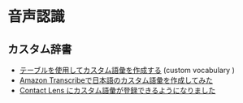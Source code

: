 # 音声認識

## カスタム辞書

- [テーブルを使用してカスタム語彙を作成する](https://docs.aws.amazon.com/ja_jp/transcribe/latest/dg/custom-vocabulary-create-table.html) (custom vocabulary )
- [Amazon Transcribeで日本語のカスタム語彙を作成してみた](https://qiita.com/m-duct/items/805290b9a3098002966a)
- [Contact Lens にカスタム語彙が登録できるようになりました](https://blog.serverworks.co.jp/contactlens-customvocabularies)
